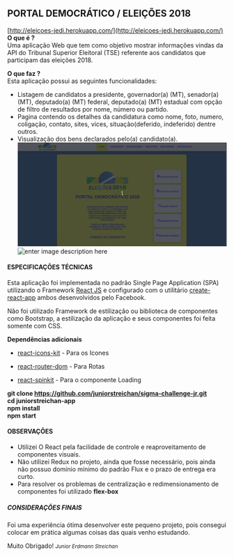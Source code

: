 ## PORTAL DEMOCRÁTICO / ELEIÇÕES 2018
[http://eleicoes-jedi.herokuapp.com/](http://eleicoes-jedi.herokuapp.com/) <br>
**O que é ?** <br>
Uma aplicação Web que tem como objetivo mostrar informações vindas da API do Tribunal Superior Eleitoral (TSE) referente aos candidatos que participam das eleições 2018.

**O que faz ?** <br>
Esta aplicação possui as seguintes funcionalidades:

 - Listagem de candidatos a presidente, governador(a) (MT), senador(a) (MT), deputado(a) (MT) federal, deputado(a) (MT) estadual  com opção de filtro de resultados por nome, número ou partido.
 - Pagina contendo os detalhes da candidatura como nome, foto, numero, coligação, contato, sites, vices, situação(deferido, indeferido) dentre outros.
 - Visualização dos bens declarados pelo(a) candidato(a).
![enter image description here](https://raw.githubusercontent.com/juniorstreichan/sigma-challenge-jr/master/juniorstreichan-app/src/assets/gifs/navigation.gif)
![enter image description here](https://raw.githubusercontent.com/juniorstreichan/sigma-challenge-jr/master/juniorstreichan-app/src/assets/gifs/navigation-mobile.gif)
#### ESPECIFICAÇÕES TÉCNICAS <br>
Esta aplicação foi implementada no padrão Single Page Application (SPA)
utilizando o Framework [React JS](https://reactjs.org/) e configurado com o utilitário [create-react-app](https://www.npmjs.com/package/create-react-app) ambos desenvolvidos pelo Facebook.

Não foi utilizado Framework de estilização ou biblioteca de componentes como Bootstrap, a estilização da aplicação e seus componentes foi feita somente com CSS.

**Dependências adicionais**
- [react-icons-kit](http://wmira.github.io/react-icons-kit/#/) - Para os Icones
- [react-router-dom](https://www.npmjs.com/package/react-router-dom) - Para Rotas
- [react-spinkit](http://kyleamathews.github.io/react-spinkit/) - Para o componente Loading

   <b>
git clone https://github.com/juniorstreichan/sigma-challenge-jr.git <br>
cd juniorstreichan-app <br>
npm install <br>
npm start <br>
 </b>

#### OBSERVAÇÕES <br>
- Utilizei O React pela facilidade de controle e reaproveitamento de componentes visuais.
- Não utilizei Redux no projeto, ainda que fosse necessário, pois ainda não possuo domínio mínimo do padrão Flux e o prazo de entrega era curto.
- Para resolver os problemas de centralização  e redimensionamento  de componentes foi utilizado **flex-box**

##### CONSIDERAÇÕES FINAIS <br>
Foi uma experiência ótima desenvolver este pequeno projeto, pois consegui colocar em prática algumas coisas das quais venho estudando.

Muito Obrigado!
<small>*Junior Erdmann Streichan*</small>

